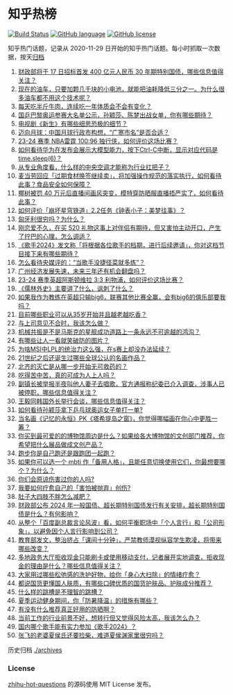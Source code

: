 # 知乎热榜
[![Build Status](https://github.com/ToWeLong/zhihu-hot-questions/workflows/CI/badge.svg)](https://github.com/ToWeLong/zhihu-hot-questions/actions)
[![GitHub language](https://img.shields.io/badge/language-golang-orange.svg)](https://golang.org/)
[![GitHub license](https://img.shields.io/github/license/ToWeLong/zhihu-hot-questions)](https://github.com/ToWeLong/zhihu-hot-questions/blob/main/LICENSE)

知乎热门话题，记录从 2020-11-29 日开始的知乎热门话题。每小时抓取一次数据，按天[归档](./archives)

<!-- BEGIN -->

1. [财政部将于 17 日招标首发 400 亿元人民币 30 年期特别国债，哪些信息值得关注？](https://www.zhihu.com/question/655852253)
1. [现在的油车，只要加颗几千块的小电池，就能把油耗降低三分之一。为什么很多油车都不用这个技术呢？](https://www.zhihu.com/question/652140838)
1. [每天吃半斤牛肉，连续吃一年体质会不会有变化？](https://www.zhihu.com/question/64085283)
1. [国乒巴黎奥运参赛大名单公示，孙颖莎、陈梦出战女单，你有哪些期待？](https://www.zhihu.com/question/655954477)
1. [电视剧《新生》有哪些细思恐极的细节？](https://www.zhihu.com/question/655889779)
1. [迈向月球：中国月球行政市构想，“广寒市名”是否合适？](https://www.zhihu.com/question/655808594)
1. [23-24 赛季 NBA雷霆 100:96 独行侠，如何评价这场比赛？](https://www.zhihu.com/question/655949099)
1. [如何看待华为在发布会展示大模型能力，按下Ctrl-C中断，显示对应代码是time.sleep(6)？](https://www.zhihu.com/question/655565411)
1. [从专业角度看，什么样的中央空调才能称为行业扛把子？](https://www.zhihu.com/question/655948126)
1. [麦当劳回应「过期食材换签继续卖」，将加强操作规范的落实执行，如何看待此事？食品安全如何保障？](https://www.zhihu.com/question/655842171)
1. [椰树被罚 40 万元后直播间画风突变，模特穿防晒服直播捂严实了，如何看待此事？](https://www.zhihu.com/question/655841501)
1. [如何评价「崩坏星穹铁道」2.2任务《钟表小子：美梦往事》？](https://www.zhihu.com/question/655793350)
1. [匈牙利很穷吗？为什么？](https://www.zhihu.com/question/310599987)
1. [刚恋爱不久，在买 520 礼物这事上对伴侣有期待，但又害怕主动开口，产生了拧巴的心理，怎么调适？](https://www.zhihu.com/question/655377080)
1. [《歌手2024》发文称「将根据各位歌手的档期，进行后续邀请」，你对这档节目接下来有哪些期待？](https://www.zhihu.com/question/655796898)
1. [怎么看待央媒评的：“当歌手没捷径菜就多练”？](https://www.zhihu.com/question/655947612)
1. [广州经济发展失速，未来三年还有机会翻盘吗？](https://www.zhihu.com/question/655164025)
1. [23-24 赛季英超阿斯顿维拉 3:3 利物浦，如何评价这场比赛？](https://www.zhihu.com/question/655917543)
1. [《儒林外史》主要讲了什么，讽刺了什么？](https://www.zhihu.com/question/655848715)
1. [如果我作为教练在英超只输big6，联赛其他比赛全赢，会有big6的俱乐部要我吗？](https://www.zhihu.com/question/655888094)
1. [目前哪些职业可以从35岁开始并且越老越吃香？](https://www.zhihu.com/question/654926521)
1. [与上司意见不合时，我该怎么做？](https://www.zhihu.com/question/655415475)
1. [机械共振是不是马斯克的星舰成功道路上一条永远不可逾越的鸿沟？](https://www.zhihu.com/question/655497075)
1. [有哪些让人一看就笑破防的图片？](https://www.zhihu.com/question/651434441)
1. [为啥MSI中LPL的统治力这么强，在s赛上却没办法延续？](https://www.zhihu.com/question/602137543)
1. [21世纪之后还诞生过哪些全球公认的名画作品？](https://www.zhihu.com/question/655670347)
1. [北齐的灭亡是从哪一步开始无可救药的？](https://www.zhihu.com/question/655616684)
1. [吃得苦中苦，真的可成为人上人吗？](https://www.zhihu.com/question/650818321)
1. [副镇长被举报半夜叫他人妻子去唱歌，官方通报称纪委已介入调查，涉事人已被停职，哪些信息值得关注？](https://www.zhihu.com/question/655881148)
1. [王毅同韩国外长举行会谈，哪些信息值得关注？](https://www.zhihu.com/question/655947476)
1. [如何看待孙颖莎拿下乒乓球奥运女子单打一单?](https://www.zhihu.com/question/655954472)
1. [当名画《记忆的永恒》PK《塔希提岛之窗》，你觉得哪幅画在你心中更胜一筹？](https://www.zhihu.com/question/655440387)
1. [你买到最可爱的的博物馆周边是什么？如果给各大博物馆的文创部门推荐，你希望把什么展品做成文创产品？](https://www.zhihu.com/question/655376672)
1. [跑步你是自己跑还是跟跑团一起跑？](https://www.zhihu.com/question/653134626)
1. [如果你可以选一个 mbti 作「备用人格」，且能任意切换使用它们，你最想要哪个？为什么？](https://www.zhihu.com/question/655714778)
1. [你们会原谅伤害过你的人吗?](https://www.zhihu.com/question/655674350)
1. [我要如何疗愈自己的「害怕被抛弃」创伤?](https://www.zhihu.com/question/655747641)
1. [肚子大四肢不胖怎么减肥？](https://www.zhihu.com/question/655661152)
1. [财政部公布 2024 年一般国债、超长期特别国债发行有关安排，超长期特别国债是什么？有何影响？](https://www.zhihu.com/question/655873570)
1. [从整个「百度副总裁言论风波」看，如何平衡职场中「个人言行」和「公司形象」，以避免因个人言行影响到公司？](https://www.zhihu.com/question/655456543)
1. [教育部发文，整治挤占「课间十分钟」，严禁教师漠视纵容学生欺凌，将带来哪些改变？](https://www.zhihu.com/question/655960473)
1. [多地政务大厅拒收现金只能刷卡或使用移动支付，记者展开实地调查，拒收现金的理由是什么？哪些信息值得关注？](https://www.zhihu.com/question/655877042)
1. [大家用过哪些松弛感的洗护好物，给你「身心大扫除」的情绪疗愈？](https://www.zhihu.com/question/655260046)
1. [都说国货更懂国人肤质，有哪些口碑优质的国货护肤品、护肤成分推荐？](https://www.zhihu.com/question/655260039)
1. [什么样的跳槽是不理智的跳槽？](https://www.zhihu.com/question/652074153)
1. [夏季运动健身期间，你「防暑降温」的措施有哪些？](https://www.zhihu.com/question/654845019)
1. [有没有什么推荐真正好用的防晒啊？](https://www.zhihu.com/question/654577109)
1. [当前工作的行业前景不好，想转行但又觉得风险太高，我该怎么办？](https://www.zhihu.com/question/652074719)
1. [国内哪个歌手能有实力参加《歌手2024》？](https://www.zhihu.com/question/655676132)
1. [张飞的老婆夏侯氏还要捡柴，难道夏侯渊家里很穷吗？](https://www.zhihu.com/question/480536389)

<!-- END -->

历史归档 [./archives](./archives)


### License
[zhihu-hot-questions](https://github.com/towelong/zhihu-hot-questions) 的源码使用 MIT License 发布。